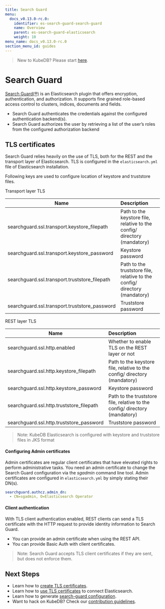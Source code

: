 ```yaml
---
title: Search Guard
menu:
  docs_v0.13.0-rc.0:
    identifier: es-search-guard-search-guard
    name: Overview
    parent: es-search-guard-elasticsearch
    weight: 10
menu_name: docs_v0.13.0-rc.0
section_menu_id: guides
---
```


> New to KubeDB? Please start [here](/docs/v0.13.0-rc.0/concepts/README).

# Search Guard

[Search Guard(®)](https://github.com/floragunncom/search-guard) is an Elasticsearch plugin that offers encryption, authentication, and authorization.
It supports fine grained role-based access control to clusters, indices, documents and fields.

- Search Guard authenticates the credentials against the configured authentication backend(s).
- Search Guard authorizes the user by retrieving a list of the user’s roles from the configured authorization backend

## TLS certificates

Search Guard relies heavily on the use of TLS, both for the REST and the transport layer of Elasticsearch. TLS is configured in the `elasticsearch.yml` file of Elasticsearch installation.

Following keys are used to configure location of keystore and truststore files.

Transport layer TLS

| Name                                              | Description                                                                   |
|---------------------------------------------------|:------------------------------------------------------------------------------|
| searchguard.ssl.transport.keystore_filepath       | Path to the keystore file, relative to the config/ directory (mandatory)      |
| searchguard.ssl.transport.keystore_password       | Keystore password                                                             |
| searchguard.ssl.transport.truststore_filepath     | Path to the truststore file, relative to the config/ directory (mandatory)    |
| searchguard.ssl.transport.truststore_password     | Truststore password                                                           |

REST layer TLS

| Name                                          | Description                                                                           |
|-----------------------------------------------|:--------------------------------------------------------------------------------------|
| searchguard.ssl.http.enabled                  | Whether to enable TLS on the REST layer or not                                        |
| searchguard.ssl.http.keystore_filepath        | Path to the keystore file, relative to the config/ directory (mandatory)              |
| searchguard.ssl.http.keystore_password        | Keystore password                                                                     |
| searchguard.ssl.http.truststore_filepath      | Path to the truststore file, relative to the config/ directory (mandatory)            |
| searchguard.ssl.http.truststore_password      | Truststore password                                                                   |


> Note: KubeDB Elasticsearch is configured with keystore and truststore files in JKS format

#### Configuring Admin certificates

Admin certificates are regular client certificates that have elevated rights to perform administrative tasks. You need an admin certificate to
change the Search Guard configuration via the *sgadmin* command line tool. Admin certificates are configured in `elasticsearch.yml` by simply stating their DN(s).

```yaml
searchguard.authcz.admin_dn:
  - CN=sgadmin, O=Elasticsearch Operator
```

#### Client authentication

With TLS client authentication enabled, REST clients can send a TLS certificate with the HTTP request to provide identity information to Search Guard.

- You can provide an admin certificate when using the REST API.
- You can provide Basic Auth with client certificates.

> Note: Search Guard accepts TLS client certificates if they are sent, but does not enforce them.

## Next Steps

- Learn how to [create TLS certificates](/docs/v0.13.0-rc.0/guides/elasticsearch/search-guard/issue-certificate).
- Learn how to [use TLS certificates](/docs/v0.13.0-rc.0/guides/elasticsearch/search-guard/use-tls) to connect Elasticsearch.
- Learn how to generate [search-guard configuration](/docs/v0.13.0-rc.0/guides/elasticsearch/search-guard/configuration).
- Want to hack on KubeDB? Check our [contribution guidelines](/docs/v0.13.0-rc.0/CONTRIBUTING).
